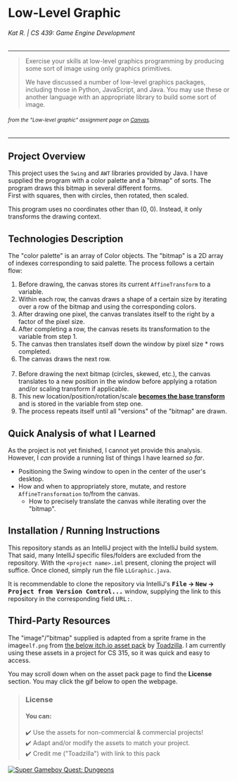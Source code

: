 # Low-Level Graphic
###### Kat R. | CS 439: Game Engine Development

---

> Exercise your skills at low-level graphics programming by producing some sort of image using only graphics primitives.
> 
> We have discussed a number of low-level graphics packages, including those in Python, JavaScript, and Java. You may use these or another language with an appropriate library to build some sort of image.
###### _<sup>from the "Low-level graphic" assignment page on [Canvas](https://bsu.instructure.com/courses/175355/assignments/2300662).</sup>_

---

## Project Overview
This project uses the `Swing` and `AWT` libraries provided by Java.
I have supplied the program with a color palette and a "bitmap" of sorts.
The program draws this bitmap in several different forms.   
First with squares, then with circles, then rotated, then scaled.

This program uses no coordinates other than (0, 0).
Instead, it only transforms the drawing context.

## Technologies Description
The "color palette" is an array of Color objects. 
The "bitmap" is a 2D array of indexes corresponding to said palette.
The process follows a certain flow:

1. Before drawing, the canvas stores its current `AffineTransform` to a variable.
2. Within each row, the canvas draws a shape of a certain size by iterating over a row of the bitmap and using the corresponding colors.
3. After drawing one pixel, the canvas translates itself to the right by a factor of the pixel size.
4. After completing a row, the canvas resets its transformation to the variable from step 1.
5. The canvas then translates itself down the window by pixel size * rows completed.
6. The canvas draws the next row.
<br><br>
7. Before drawing the next bitmap (circles, skewed, etc.),
  the canvas translates to a new position in the window before applying a rotation and/or scaling transform if applicable.
8. This new location/position/rotation/scale **<ins>becomes the base transform</ins>**
  and is stored in the variable from step one.
9. The process repeats itself until all "versions" of the "bitmap" are drawn.

## Quick Analysis of what I Learned
As the project is not yet finished, I cannot yet provide this analysis. 
However, I _can_ provide a running list of things I have learned _so far_.

- Positioning the Swing window to open in the center of the user's desktop.
- How and when to appropriately store, mutate, and restore `AffineTransformation` to/from the canvas.
  - How to precisely translate the canvas while iterating over the "bitmap".

## Installation / Running Instructions
This repository stands as an IntelliJ project with the IntelliJ build system.
That said, many IntelliJ specific files/folders are excluded from the repository.
With the `<project name>.iml` present, cloning the project will suffice. Once cloned, simply run the file `LLGraphic.java`.

It is recommendable to clone the repository via IntelliJ's **<kbd>File</kbd> → <kbd>New</kbd> → <kbd>Project from Version Control...</kbd>** window,
supplying the link to this repository in the corresponding field <kbd>URL:</kbd>.

## Third-Party Resources
The "image"/"bitmap" supplied is adapted from a sprite frame in the image`elf.png` from 
[the below itch.io asset pack](https://toadzillart.itch.io/dungeons-pack) 
by [Toadzilla](https://toadzillart.itch.io/).
I am currently using these assets in a project for CS 315, so it was quick and easy to access.

You may scroll down when on the asset pack page to find the **License** section.
You may click the gif below to open the webpage.

> ### License
> #### You can:
>
>   ✔️ Use the assets for non-commercial & commercial projects!  
>   ✔️ Adapt and/or modify the assets to match your project.  
>   ✔️ Credit me ("Toadzilla") with link to this pack 

[![Super Gameboy Quest: Dungeons](https://img.itch.zone/aW1nLzE1MzE3ODYxLmdpZg==/original/R9Cmel.gif)](https://toadzillart.itch.io/dungeons-pack)